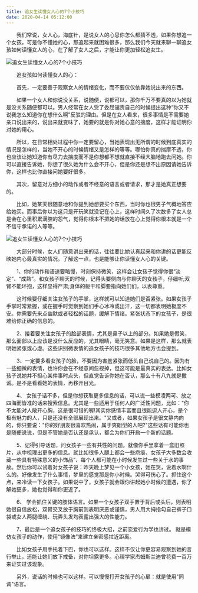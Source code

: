 ```yaml
---
title: 追女生读懂女人心的7个小技巧
date: 2020-04-14 05:12:00
---
```




　　我们常说，女人心，海底针，是说女人的心思你怎么都猜不透，如果你想追一个女孩，可是你不懂她的心，那追起来就困难很多，那么我们今天就来聊一聊追女孩如何读懂女人的心，在了解了女人之后，才能让你更加轻松追女生。

![追女生读懂女人心的7个小技巧](/img/a40b55f55f7a6c6c2478d1afd3978e49.jpg)

　　追女孩如何读懂女人的心：

　　首先，一定要善于观察女人的情绪变化，而不要仅仅依靠她说出来的东西。

　　如果一个女人和你说没关系，说随便，说都可以，那你千万不要真的以为她就是没关系随便都可以。男人经常在女人受了委屈谴责自己的时候提出这种“你又不说我怎么知道你在想什么啊”反驳的理由。但是在女人看来，很多事情是不需要她亲口说出来的，说出来就变味了，她要的就是你对她心意的揣度，这样才能证明你对她的用心。

　　所以，在日常相处过程中你一定要留心，当她表现出无所谓的时候到底真实的情况是怎样的，当她不开心的时候情绪又是怎样的等等。哪怕你真的揣摩不透，你也应该让她知道你有尽力去揣度而不是你想都不想就直接不经大脑地跑去问她。你可以直接告诉她，你想了很久她为什么会不开心，但是你还是想不出原因请她告诉你，这样也比你直接问她要好很多。

　　其次，留意对方细小的动作或者不经意的语言或者请求，那才是她真正想要的。

　　比如，她某天很随意地和你提到她想要买个东西，当时你也很男子气概地答应给她买。而事后你以为这只是开玩笑就没记在心上，这样时间久了次数多了女人总是会在心里积累满腔的怨气，觉得你根本不把她的话放在心上觉得你根本就是一个不信守承诺的人等等。

![追女生读懂女人心的7个小技巧](/img/28b2433bccc56275bf2cbe18543303d6.jpg)

　　大部分时候，女人们随意讲出来的话，往往要比她认真起来和你讲的话更能反映她内心最真实的情况。了解这一点，也是能够让你读懂女人心的关键。

　　1、你的动作和语速要略慢，时刻保持微笑，这样会让女孩子觉得你很“淡定”、“成熟”。和女孩子聊天的时候，记得头要侧向与你聊天的女孩子，仔细听;双臂不能环抱，这样显得严肃;身体的躯干和脚要指向她们们，以表尊重。

　　这时候要仔细关注女孩子的手掌，这样就可以知道她们是否紧张。如果女孩子手掌时常紧握，或在握手时觉察到她们手心冰冷或出汗，这一切都表明她极度不安。你需要先来点幽默或者轻松的话题，缓解下情绪。紧张状态下的女孩子，是很难给你正确的信息的。

　　2、接着要关注女孩子的脸部表情，尤其是鼻子以上的部分。如果她是假笑，那么面部以上应该是没什么反应的，尤其眼睛，毫无笑意。如果是这样，那么就表明她紧张或心虚。这些识别微表情的追女孩子的技巧很多其他地方也会提到。

　　3、一定要多看女孩子的脸，不要因为害羞紧张而低头自己说自己的。因为有一些细微的表情，也许你会在不经意间忽视掉，但这可能是最真实的表达。比如女孩子说她并不担心某件事时点头，但直觉告诉你她在否认，那么十有八九就是撒谎。是不是看看她的表情，再移开目光。

　　4、 女孩子话不多，但是你想获取更多信息的话，可以说一些模凌两可、放之四海而皆准的话来搜索信息。尤其是一些适用于任何人的广泛性问题，比如："你不太能对人敞开心胸，这是很可惜的喔!其实你感情丰富而且很能逗人开心，是个极有魅力的人，只是还没有全部展现出来。"又或者，如果女孩子是很文静内向的，你只要说："你的好朋友很喜欢热闹，属于爽朗型的人吧?"这些话有可能你也是随便说说，但是不管她是否认还是承认，都会为你们开启一个新的话题。

　　5、记得引导话题，问女孩子一些有共性的问题。就像你手里拿着一盒旧照片，从中梳理出更多的信息。就比如很多人腿上都会一些疤痕、女孩子大多数会收藏一些具有特殊意义的小饰品”、每个人都可能在小时候发生过一些关于水的事故。然后你可以试着对女孩子说：昨天晚上梦见一个小女孩，她在哭，说着水啊什么的。好像发生了什么事情，梦里的感觉那是你小时候。哭得可伤心了。抓住这个点，来冷读一下女孩子。如果说中了，女孩子就会跟你讲起她小时候的遭遇，你了解她更多，她也觉得和你更近了。

　　6、 学会抓住关键的肢体语言。如果一个女孩子双手置于背后或头后，则表明她很自信放松，双臂交叉放于胸前则表明厌恶或谨慎，男人用大拇指勾自己裤子口袋或女人两腿缠绕、玩弄头发均表露出强大的性能力。

　　7、最后是一个追女孩子的技巧的终极大招，之前恋爱行为学也讲过。 就是模仿女孩子的动作，使用“镜像法”来建立亲密感拉近距离。

　　比如女孩子用手托着下巴，你也可以这样。这样不仅让你更容易观察到她的言行举止，还能让她们放下戒备，对你坦露更多。心理学家杰姆斯兰迪曾花费一百万来证实过该现象。

　　另外，说话的时候也可以这样。可以慢慢打开女孩子的心扉：就是使用"同调"语言。